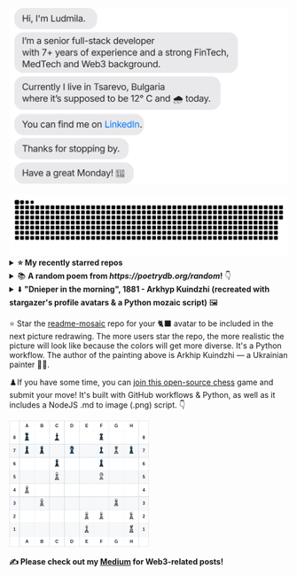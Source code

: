 [![](https://raw.githubusercontent.com/milaabl/milaabl/main/chat.svg)](https://www.linkedin.com/in/ludmila-a-dev/)

<!-- https://github.com/milaabl/milaabl/assets/86361434/c35b0e6f-acf0-435e-920d-b90faa4788ad -->

<img alt="Snake eating my contributions for breakfast🧉" src="https://raw.githubusercontent.com/milaabl/milaabl-readme/preview/github-contribution-grid-snake.svg" />

<details>
<summary>
  <strong>⭐ My recently starred repos </strong>
</summary>
  
<!-- Starred repos start -->
| Name | Url | Stars | Description |
| --- | --- |  --- |  --- |
| zcaceres/interview-prep|https://github.com/zcaceres/interview-prep|1|algos, data structures etc.|
| zcaceres/snoop|https://github.com/zcaceres/snoop|3|Like grep or ack... for the DOM|
| zcaceres/zcaceres|https://github.com/zcaceres/zcaceres|2|Super secret Github profile README thing|
| zcaceres/dotfiles|https://github.com/zcaceres/dotfiles|2|System setup w/dotfiles, tools, and apps automated with Ansible. Forever a WIP.|
| glitch-txs/walletconnect-cafe|https://github.com/glitch-txs/walletconnect-cafe|2|Ethereum-provider implementation with Cafe (global state manager)|
| glitch-txs/metamask-csp-firefox|https://github.com/glitch-txs/metamask-csp-firefox|3|MetaMask is blocked by Firefox when using CSP|
| glitch-txs/next-auth|https://github.com/glitch-txs/next-auth|1|Authentication for the Web.|
| michaelsbradleyjr/nim-notcurses|https://github.com/michaelsbradleyjr/nim-notcurses|25|Nim wrapper for Notcurses: blingful TUIs and character graphics|
| arianXdev/hardhat-jest|https://github.com/arianXdev/hardhat-jest|10|A Hardhat plugin that allows you to use Jest easily!|
| przemek890/Gender_prediction|https://github.com/przemek890/Gender_prediction|4|An application that utilizes camera input to predict a person's gender using a convolutional layer in PyTorch.|
| pieralukasz/pixel-recruitment-task|https://github.com/pieralukasz/pixel-recruitment-task|1|Zadanie rekrutacyjne Pixel Technology|
| SaraRasoulian/oop-solid-patterns|https://github.com/SaraRasoulian/oop-solid-patterns|14|💎  An educational repository for OOP, SOLID and Design Patterns|
| BogdanMFometescu/resume-builder|https://github.com/BogdanMFometescu/resume-builder|13|Django-based web application that allows users to create, update, and export professional resumes.|
| 0xMimir/Advance-CNN-LSTM-Model-for-Cryptocurrency-Forecasting|https://github.com/0xMimir/Advance-CNN-LSTM-Model-for-Cryptocurrency-Forecasting|6|CNN LSTM model used for predicting cryptocurrencies|
| b-hristov/b-hristov|https://github.com/b-hristov/b-hristov|1||
| CloverGit/CloverGit|https://github.com/CloverGit/CloverGit|7||
| TatevKaren/TatevKaren-data-science-portfolio|https://github.com/TatevKaren/TatevKaren-data-science-portfolio|55|Data Science Portfolio of Tatev Karen Aslanyan including Case Studies and Research Projects that I have completed that solve business problems or introduce new products. Case Study papers, codes, and additional resources are all included.|
| PiotrRut/elonmusk-twitter-notifier|https://github.com/PiotrRut/elonmusk-twitter-notifier|61|AI driven e-mail notifier for tweets mentioning stock from Elon Musk 📈|
| Vendicated/Vencord|https://github.com/Vendicated/Vencord|6233|The cutest Discord client mod|
| yeoman/yo|https://github.com/yeoman/yo|3780|CLI tool for running Yeoman generators|
| matter-labs/zksync-era|https://github.com/matter-labs/zksync-era|2704|zkSync era|
| 0age/create2crunch|https://github.com/0age/create2crunch|413|A Rust program for finding salts that create gas-efficient Ethereum addresses via CREATE2.|
| joshstevens19/ethereum-multicall|https://github.com/joshstevens19/ethereum-multicall|327|Ability to call many ethereum constant function calls in 1 JSONRPC request|
| threshold-network/token-dashboard|https://github.com/threshold-network/token-dashboard|21||
| LimeChain/mongoose-immutable-plugin|https://github.com/LimeChain/mongoose-immutable-plugin|2|Mongoose plugin guarding fields from modifications|
| ankitects/anki|https://github.com/ankitects/anki|16929|Anki's shared backend and web components, and the Qt frontend|
| lightningnetwork/lnd|https://github.com/lightningnetwork/lnd|7430|Lightning Network Daemon ⚡️|
| CoNarrative/mongo-immutable|https://github.com/CoNarrative/mongo-immutable|10|Immutable MongoDB.|
| lightningdevkit/rust-lightning|https://github.com/lightningdevkit/rust-lightning|1070|A highly modular Bitcoin Lightning library written in Rust. It's rust-lightning, not Rusty's Lightning!|
| node-lightning/node-lightning|https://github.com/node-lightning/node-lightning|131|Bitcoin Lighting Network implemented in Node.js|

<!-- Starred repos end -->

</details>

<details>
  <summary>📚 <strong>A random poem from <em>https://poetrydb.org/random</em>!</strong> 👇 </summary>

<!-- Start poem -->
# 💮 Greenland's Icy Mountains by *William Topaz McGonagall*

<p>
    Greenland's icy mountains are fascinating and grand,<br/>And wondrously created by the Almighty's command;<br/>And the works of the Almighty there's few can understand:<br/>Who knows but it might be a part of Fairyland?<br/><br/>Because there are churches of ice, and houses glittering like glass,<br/>And for scenic grandeur there's nothing can it surpass,<br/>Besides there's monuments and spires, also ruins,<br/>Which serve for a safe retreat from the wild bruins.<br/><br/>And there's icy crags and precipices, also beautiful waterfalls,<br/>And as the stranger gazes thereon, his heart it appals<br/>With a mixture of wonder, fear, and delight,<br/>Till at last he exclaims, Oh! what a wonderful sight!<br/><br/>The icy mountains they're higher than a brig's topmast,<br/>And the stranger in amazement stands aghast<br/>As he beholds the water flowing off the melted ice<br/>Adown the mountain sides, that he cries out, Oh! how nice!<br/><br/>Such sights as these are truly magnificent to be seen,<br/>Only that the mountain tops are white instead of green,<br/>And rents and caverns in them, the same as on a rugged mountain side,<br/>And suitable places, in my opinion, for mermaids to reside.<br/><br/>Sometimes these icy mountains suddenly topple o'er<br/>With a wild and rumbling hollow-starting roar;<br/>And new peaks and cliffs rise up out of the sea,<br/>While great cataracts of uplifted brine pour down furiously.<br/><br/>And those that can witness such an awful sight<br/>Can only gaze thereon in solemn silence and delight,<br/>And the most Godfearless man that hath this region trod<br/>Would be forced to recognise the power and majesty of God.<br/><br/>Oh! how awful and grand it must be on a sunshiny day<br/>To see one of these icy mountains in pieces give way!<br/>While, crack after crack, it falls with a mighty crash<br/>Flat upon the sea with a fearful splash.<br/><br/>And in the breaking up of these mountains they roar like thunder,<br/>Which causes the stranger no doubt to wonder;<br/>Also the Esquimaux of Greenland betimes will stand<br/>And gaze on the wondrous work of the Almighty so grand.<br/><br/>When these icy mountains are falling, the report is like big guns,<br/>And the glittering brilliancy of them causes mock-suns,<br/>And around them there's connected a beautiful ring of light,<br/>And as the stranger looks thereon, it fills his heart with delight.<br/><br/>Oh! think on the danger of seafaring men<br/>If any of these mighty mountains where falling on them;<br/>Alas! they would be killed ere the hand of man could them save<br/>And, poor creatures, very likely find a watery grave!<br/><br/>'Tis most beautiful to see and hear the whales whistling and blowing,<br/>And the sailors in their small boats quickly after them rowing,<br/>While the whales keep lashing the water all their might<br/>With their mighty tails, left and right.<br/><br/>In winter there's no sunlight there night or day,<br/>Which, no doubt, will cause the time to pass tediously away,<br/>And cause the Esquimaux to long for the light of day,<br/>So as they will get basking themselves in the sun's bright array.<br/><br/>In summer there is perpetual sunlight,<br/>Which fill the Esquimaux's hearts with delight;<br/>And is seen every day and night in the blue sky,<br/>Which makes the scenery appear most beautiful to the eye.<br/><br/>During summer and winter there the land is covered with snow,<br/>Which sometimes must fill the Esquimaux' hearts with woe<br/>As they traverse fields of ice, ten or fifteen feet thick,<br/>And with cold, no doubt, their hearts will be touched to the quick.<br/><br/>And let those that read or hear this feel thankful to God<br/>That the icy fields of Greenland they have never trod;<br/>Especially while seated around the fireside on a cold winter night,<br/>Let them think of the cold and hardships Greenland sailors have to fight.
</p>

***
<!-- End poem -->
</details>

<details>
<summary>
  ⬇️ <strong>"Dnieper in the morning", 1881 - Arkhyp Kuindzhi (recreated with stargazer's profile avatars & a Python mozaic script)</strong> 🖼️
</summary>

<img width="49%" src="https://raw.githubusercontent.com/milaabl/readme-mosaic/main/data/input.jpg" alt="Original picture"/>
<img width="49%" src="https://raw.githubusercontent.com/milaabl/readme-mosaic/main/data/output.jpg" alt="Output picture"/>
<img width="70%" src="https://raw.githubusercontent.com/milaabl/readme-mosaic/main/data/output.gif" alt="Output GIF"/>
</details>

⭐ Star the [readme-mosaic](https://github.com/milaabl/readme-mosaic) repo for your 🐈‍⬛ avatar to be included in the next picture redrawing. The more users star the repo, the more realistic the picture will look like because the colors will get more diverse. It's a Python workflow. The author of the painting above is Arkhip Kuindzhi — a Ukrainian painter 💙💛.

♟️If you have some time, you can [join this open-source chess](https://github.com/milaabl/readme-chess) game and submit your move! It's built with GitHub workflows & Python, as well as it includes a NodeJS .md to image (.png) script. 👇

<a href="https://github.com/milaabl/readme-chess/blob/master/README.md"><img src="https://raw.githubusercontent.com/milaabl/readme-chess/master/chess.png" alt="README chess dynamic game preview" width="50%" /></a>

<strong>✍️ Please check out my <a href="https://medium.com/@milaabl2405">Medium</a> for Web3-related posts!</strong>
